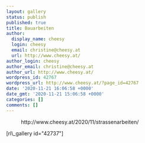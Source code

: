 ```yaml
---
layout: gallery
status: publish
published: true
title: Bauarbeiten
author:
  display_name: cheesy
  login: cheesy
  email: christine@cheesy.at
  url: http://www.cheesy.at/
author_login: cheesy
author_email: christine@cheesy.at
author_url: http://www.cheesy.at/
wordpress_id: 42767
wordpress_url: http://www.cheesy.at/?page_id=42767
date: '2020-11-21 16:06:58 +0000'
date_gmt: '2020-11-21 15:06:58 +0000'
categories: []
comments: []
---
```

<!-- wp:core-embed/wordpress {"url":"http://www.cheesy.at/2020/11/strassenarbeiten/","type":"rich","providerNameSlug":"cheesy-at","className":""} -->
<figure class="wp-block-embed-wordpress wp-block-embed is-type-rich is-provider-cheesy-at">
<div class="wp-block-embed__wrapper">
http://www.cheesy.at/2020/11/strassenarbeiten/
</div>
</figure>
<!-- /wp:core-embed/wordpress -->
<!-- wp:paragraph -->
[rl\_gallery id="42737"]
<!-- /wp:paragraph -->
